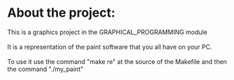 # About the project:
This is a graphics project in the GRAPHICAL_PROGRAMMING module<br><br>It is a representation of the paint software that you all have on your PC.<br><br>To use it use the command "make re" at the source of the Makefile and then the command "./my_paint"<br>
